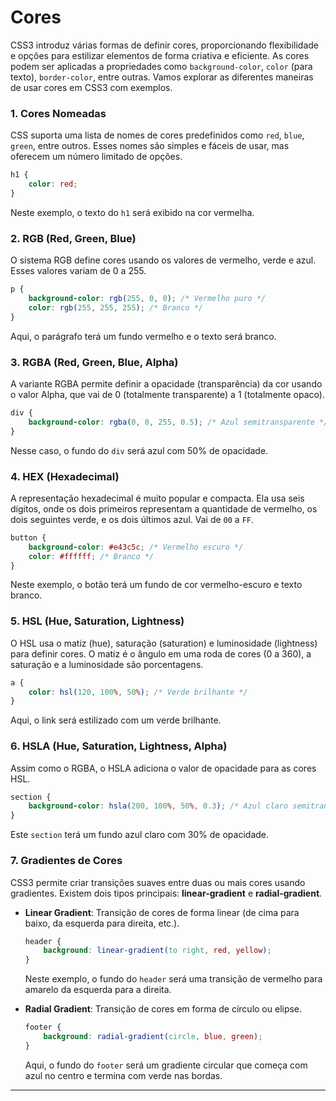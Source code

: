 # Cores

CSS3 introduz várias formas de definir cores, proporcionando flexibilidade e opções para estilizar elementos de forma criativa e eficiente. As cores podem ser aplicadas a propriedades como `background-color`, `color` (para texto), `border-color`, entre outras. Vamos explorar as diferentes maneiras de usar cores em CSS3 com exemplos.

### 1. **Cores Nomeadas**
CSS suporta uma lista de nomes de cores predefinidos como `red`, `blue`, `green`, entre outros. Esses nomes são simples e fáceis de usar, mas oferecem um número limitado de opções.

```css
h1 {
    color: red;
}
```

Neste exemplo, o texto do `h1` será exibido na cor vermelha.

### 2. **RGB (Red, Green, Blue)**
O sistema RGB define cores usando os valores de vermelho, verde e azul. Esses valores variam de 0 a 255.

```css
p {
    background-color: rgb(255, 0, 0); /* Vermelho puro */
    color: rgb(255, 255, 255); /* Branco */
}
```

Aqui, o parágrafo terá um fundo vermelho e o texto será branco.

### 3. **RGBA (Red, Green, Blue, Alpha)**
A variante RGBA permite definir a opacidade (transparência) da cor usando o valor Alpha, que vai de 0 (totalmente transparente) a 1 (totalmente opaco).

```css
div {
    background-color: rgba(0, 0, 255, 0.5); /* Azul semitransparente */
}
```

Nesse caso, o fundo do `div` será azul com 50% de opacidade.

### 4. **HEX (Hexadecimal)**
A representação hexadecimal é muito popular e compacta. Ela usa seis dígitos, onde os dois primeiros representam a quantidade de vermelho, os dois seguintes verde, e os dois últimos azul. Vai de `00` a `FF`.

```css
button {
    background-color: #e43c5c; /* Vermelho escuro */
    color: #ffffff; /* Branco */
}
```

Neste exemplo, o botão terá um fundo de cor vermelho-escuro e texto branco.

### 5. **HSL (Hue, Saturation, Lightness)**
O HSL usa o matiz (hue), saturação (saturation) e luminosidade (lightness) para definir cores. O matiz é o ângulo em uma roda de cores (0 a 360), a saturação e a luminosidade são porcentagens.

```css
a {
    color: hsl(120, 100%, 50%); /* Verde brilhante */
}
```

Aqui, o link será estilizado com um verde brilhante.

### 6. **HSLA (Hue, Saturation, Lightness, Alpha)**
Assim como o RGBA, o HSLA adiciona o valor de opacidade para as cores HSL.

```css
section {
    background-color: hsla(200, 100%, 50%, 0.3); /* Azul claro semitransparente */
}
```

Este `section` terá um fundo azul claro com 30% de opacidade.

### 7. **Gradientes de Cores**
CSS3 permite criar transições suaves entre duas ou mais cores usando gradientes. Existem dois tipos principais: **linear-gradient** e **radial-gradient**.

- **Linear Gradient**: Transição de cores de forma linear (de cima para baixo, da esquerda para direita, etc.).
  
  ```css
  header {
      background: linear-gradient(to right, red, yellow);
  }
  ```

  Neste exemplo, o fundo do `header` será uma transição de vermelho para amarelo da esquerda para a direita.

- **Radial Gradient**: Transição de cores em forma de círculo ou elipse.
  
  ```css
  footer {
      background: radial-gradient(circle, blue, green);
  }
  ```

  Aqui, o fundo do `footer` será um gradiente circular que começa com azul no centro e termina com verde nas bordas.

---